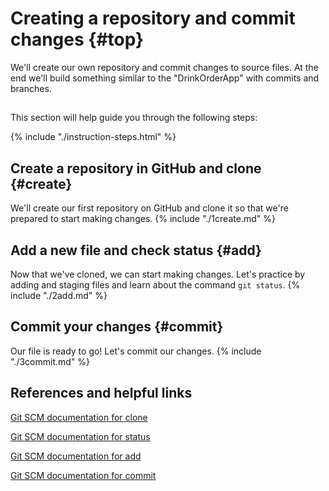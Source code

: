 # Creating a repository and commit changes {#top}
We'll create our own repository and commit changes to source files. At the end we'll build something similar to the "DrinkOrderApp" with commits and branches.

<!-- trick markdown to give me a little space between these two sections of text -->
## 

This section will help guide you through the following steps:

{% include "./instruction-steps.html" %}

## Create a repository in GitHub and clone {#create} <span class="navigate-top"><a href="#top" title="Take me to the top of page"><i class="fa fa-chevron-circle-up" aria-hidden="true"></i></a></span>
We'll create our first repository on GitHub and clone it so that we're prepared to start making changes.
{% include "./1create.md" %}

## Add a new file and check status {#add} <span class="navigate-top"><a href="#top" title="Take me to the top of page"><i class="fa fa-chevron-circle-up" aria-hidden="true"></i></a></span>
Now that we've cloned, we can start making changes. Let's practice by adding and staging files and learn about the command `git status`.
{% include "./2add.md" %}

## Commit your changes {#commit} <span class="navigate-top"><a href="#top" title="Take me to the top of page"><i class="fa fa-chevron-circle-up" aria-hidden="true"></i></a></span>
Our file is ready to go! Let's commit our changes.
{% include "./3commit.md" %}


<!-- trick markdown to give me a little space between these two sections of text -->
## 

## References and helpful links <span class="navigate-top"><a href="#top" title="Take me to the top of page"><i class="fa fa-chevron-circle-up" aria-hidden="true"></i></a></span>
[Git SCM documentation for clone](https://git-scm.com/docs/git-clone)

[Git SCM documentation for status](https://git-scm.com/docs/git-status)

[Git SCM documentation for add](https://git-scm.com/docs/git-add)

[Git SCM documentation for commit](https://git-scm.com/docs/git-commit)
